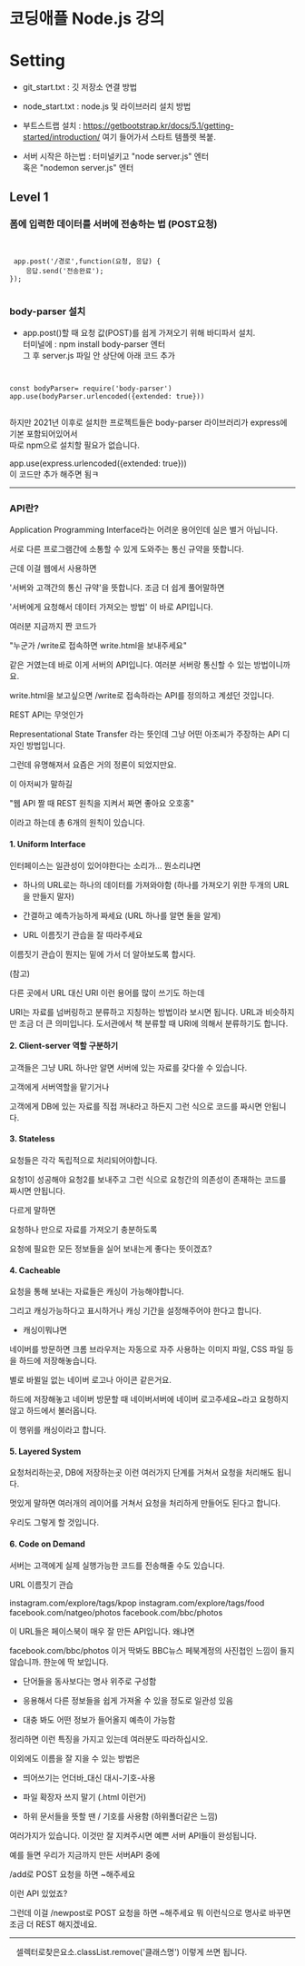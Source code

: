 # 코딩애플 Node.js 강의   
# Setting
 - git_start.txt : 깃 저장소 연결 방법   
 - node_start.txt : node.js 및 라이브러리 설치 방법   
 - 부트스트랩 설치 : https://getbootstrap.kr/docs/5.1/getting-started/introduction/ 
    여기 들어가서 스타트 템플렛 복붙.

 - 서버 시작은 하는법 : 터미널키고 "node server.js" 엔터   
 혹은 "nodemon server.js" 엔터

## Level 1 
### 폼에 입력한 데이터를 서버에 전송하는 법 (POST요청)



<pre><code>

 app.post('/경로',function(요청, 응답) {
    응답.send('전송완료');
});

</code></pre>   
   
### body-parser 설치   
- app.post()할 때 요청 값(POST)를 쉽게 가져오기 위해 바디파서 설치.   
터미널에 : npm install body-parser  엔터   
그 후 server.js 파일 안 상단에 아래 코드 추가   
<pre><code>

const bodyParser= require('body-parser')   
app.use(bodyParser.urlencoded({extended: true}))

</code></pre> 

하지만 2021년 이후로 설치한 프로젝트들은 body-parser 라이브러리가 express에 기본 포함되어있어서   
따로 npm으로 설치할 필요가 없습니다.   

app.use(express.urlencoded({extended: true}))   
이 코드만 추가 해주면 됨ㅋ   

---   

### API란?   


Application Programming Interface라는 어려운 용어인데 실은 별거 아닙니다. 

서로 다른 프로그램간에 소통할 수 있게 도와주는 통신 규약을 뜻합니다. 

근데 이걸 웹에서 사용하면 

'서버와 고객간의 통신 규약'을 뜻합니다. 조금 더 쉽게 풀어말하면

'서버에게 요청해서 데이터 가져오는 방법' 이 바로 API입니다.

 

여러분 지금까지 짠 코드가 

"누군가 /write로 접속하면 write.html을 보내주세요" 

같은 거였는데 바로 이게 서버의 API입니다. 여러분 서버랑 통신할 수 있는 방법이니까요. 

write.html을 보고싶으면 /write로 접속하라는 API를 정의하고 계셨던 것입니다. 

 

 

 

REST API는 무엇인가

Representational State Transfer 라는 뜻인데 그냥 어떤 아조씨가 주장하는 API 디자인 방법입니다.

그런데 유명해져서 요즘은 거의 정론이 되었지만요. 

이 아저씨가 말하길

"웹 API 짤 때 REST 원칙을 지켜서 짜면 좋아요 오호홍"

이라고 하는데 총 6개의 원칙이 있습니다. 

 

 

#### 1. Uniform Interface

인터페이스는 일관성이 있어야한다는 소리가... 뭔소리냐면 

- 하나의 URL로는 하나의 데이터를 가져와야함 (하나를 가져오기 위한 두개의 URL을 만들지 말자)

- 간결하고 예측가능하게 짜세요 (URL 하나를 알면 둘을 알게)

- URL 이름짓기 관습을 잘 따라주세요

이름짓기 관습이 뭔지는 밑에 가서 더 알아보도록 합시다. 

 

(참고)

다른 곳에서 URL 대신 URI 이런 용어를 많이 쓰기도 하는데 

URI는 자료를 넘버링하고 분류하고 지칭하는 방법이라 보시면 됩니다. URL과 비슷하지만 조금 더 큰 의미입니다. 도서관에서 책 분류할 때 URI에 의해서 분류하기도 합니다. 

 

#### 2. Client-server 역할 구분하기

고객들은 그냥 URL 하나만 알면 서버에 있는 자료를 갖다쓸 수 있습니다. 

고객에게 서버역할을 맡기거나

고객에게 DB에 있는 자료를 직접 꺼내라고 하든지 그런 식으로 코드를 짜시면 안됩니다. 

 

#### 3. Stateless

요청들은 각각 독립적으로 처리되어야합니다. 

요청1이 성공해야 요청2를 보내주고 그런 식으로 요청간의 의존성이 존재하는 코드를 짜시면 안됩니다. 

다르게 말하면

요청하나 만으로 자료를 가져오기 충분하도록 

요청에 필요한 모든 정보들을 실어 보내는게 좋다는 뜻이겠죠? 

 

#### 4. Cacheable

요청을 통해 보내는 자료들은 캐싱이 가능해야합니다.

그리고 캐싱가능하다고 표시하거나 캐싱 기간을 설정해주어야 한다고 합니다.

 

* 캐싱이뭐냐면

네이버를 방문하면 크롬 브라우저는 자동으로 자주 사용하는 이미지 파일, CSS 파일 등을 하드에 저장해놓습니다. 

별로 바뀔일 없는 네이버 로고나 아이콘 같은거요.

하드에 저장해놓고 네이버 방문할 때 네이버서버에 네이버 로고주세요~라고 요청하지 않고 하드에서 불러옵니다.

이 행위를 캐싱이라고 합니다. 

 

#### 5. Layered System

요청처리하는곳, DB에 저장하는곳 이런 여러가지 단계를 거쳐서 요청을 처리해도 됩니다.

멋있게 말하면 여러개의 레이어를 거쳐서 요청을 처리하게 만들어도 된다고 합니다.

우리도 그렇게 할 것입니다.

 

#### 6. Code on Demand

서버는 고객에게 실제 실행가능한 코드를 전송해줄 수도 있습니다. 

 

 

 

URL 이름짓기 관습

 

instagram.com/explore/tags/kpop
instagram.com/explore/tags/food
facebook.com/natgeo/photos
facebook.com/bbc/photos

이 URL들은 페이스북이 매우 잘 만든 API입니다. 왜냐면

facebook.com/bbc/photos 이거 딱봐도 BBC뉴스 페북계정의 사진첩인 느낌이 들지 않습니까. 한눈에 딱 보입니다.

 

- 단어들을 동사보다는 명사 위주로 구성함

- 응용해서 다른 정보들을 쉽게 가져올 수 있을 정도로 일관성 있음 

- 대충 봐도 어떤 정보가 들어올지 예측이 가능함 

 

정리하면 이런 특징을 가지고 있는데 여러분도 따라하십시오. 

 

이외에도 이름을 잘 지을 수 있는 방법은

- 띄어쓰기는 언더바_대신 대시-기호-사용

- 파일 확장자 쓰지 말기 (.html 이런거)

- 하위 문서들을 뜻할 땐 / 기호를 사용함 (하위폴더같은 느낌)

여러가지가 있습니다. 이것만 잘 지켜주시면 예쁜 서버 API들이 완성됩니다. 

 

 

예를 들면 우리가 지금까지 만든 서버API 중에

/add로 POST 요청을 하면 ~해주세요 

이런 API 있었죠?

그런데 이걸 /newpost로 POST 요청을 하면 ~해주세요  뭐 이런식으로 명사로 바꾸면 조금 더 REST 해지겠네요.

---   

   
   

&nbsp;&nbsp; 셀렉터로찾은요소.classList.remove('클래스명') 이렇게 쓰면 됩니다.

<pre><code>

</code></pre>   





